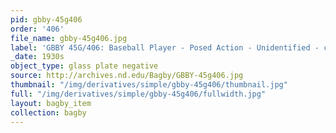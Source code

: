 ```yaml
---
pid: gbby-45g406
order: '406'
file_name: gbby-45g406.jpg
label: 'GBBY 45G/406: Baseball Player - Posed Action - Unidentified - c1930s'
_date: 1930s
object_type: glass plate negative
source: http://archives.nd.edu/Bagby/GBBY-45g406.jpg
thumbnail: "/img/derivatives/simple/gbby-45g406/thumbnail.jpg"
full: "/img/derivatives/simple/gbby-45g406/fullwidth.jpg"
layout: bagby_item
collection: bagby
---
```


